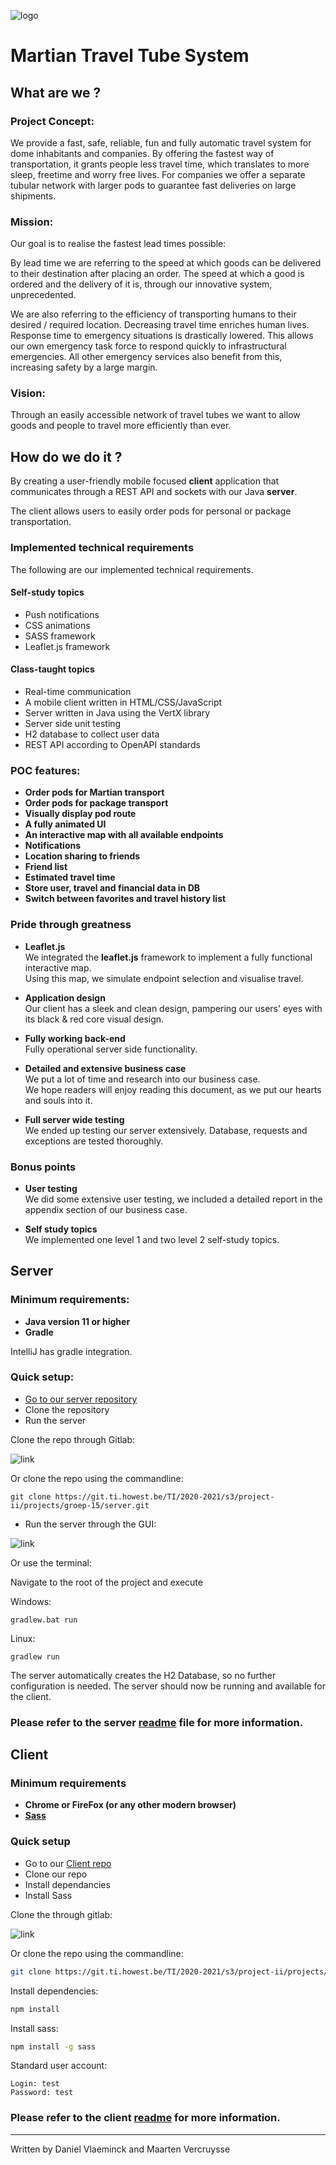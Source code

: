 ![logo](img/MTTS.png)

# Martian Travel Tube System

## What are we ?

### Project Concept:

We provide a fast, safe, reliable, fun and fully automatic travel system for dome inhabitants and companies. 
By offering the fastest way of transportation, it grants people less travel time, which translates to more sleep, freetime and worry free lives. 
For companies we offer a separate tubular network with larger pods to guarantee fast deliveries on large shipments. 

### Mission:
Our goal is to realise the fastest lead times possible:

By lead time we are referring to the speed at which goods can be delivered to their destination after placing an order. 
The speed at which a good is ordered and the delivery of it is, through our innovative system, unprecedented.

We are also referring to the efficiency of transporting humans to their desired / required location. 
Decreasing travel time enriches human lives. Response time to emergency situations is drastically lowered. 
This allows our own emergency task force to respond quickly to infrastructural emergencies. 
All other emergency services also benefit from this, increasing safety by a large margin.

### Vision:
Through an easily accessible network of travel tubes we want to 
allow goods and people to travel more efficiently than ever.

## How do we do it ?

By creating a user-friendly mobile focused **client** application that communicates through a REST API and sockets with
our Java **server**. 

The client allows users to easily order pods for personal or package transportation.
 
### Implemented technical requirements
The following are our implemented technical requirements.

#### Self-study topics

* Push notifications
* CSS animations
* SASS framework
* Leaflet.js framework

#### Class-taught topics

* Real-time communication
* A mobile client written in HTML/CSS/JavaScript
* Server written in Java using the VertX library
* Server side unit testing
* H2 database to collect user data
* REST API according to OpenAPI standards

### POC features:

* **Order pods for Martian transport**
* **Order pods for package transport**
* **Visually display pod route**
* **A fully animated UI**
* **An interactive map with all available endpoints**
* **Notifications**
* **Location sharing to friends**
* **Friend list**
* **Estimated travel time**
* **Store user, travel and financial data in DB**
* **Switch between favorites and travel history list**

### Pride through greatness

* **Leaflet.js**  
We integrated the **leaflet.js** framework to implement a fully functional interactive map.  
Using this map, we simulate endpoint selection and visualise travel.
   
* **Application design**  
Our client has a sleek and clean design, pampering our users' eyes with its black & red core visual design.

* **Fully working back-end**  
Fully operational server side functionality.

* **Detailed and extensive business case**  
We put a lot of time and research into our business case.  
We hope readers will enjoy reading this document, as we put our hearts and souls into it.   
  
* **Full server wide testing**  
We ended up testing our server extensively.
Database, requests and exceptions are tested thoroughly.

### Bonus points

* **User testing**  
We did some extensive user testing, we included a detailed report in the appendix section of our business case.

* **Self study topics**  
We implemented one level 1 and two level 2 self-study topics. 

## Server

### Minimum requirements:

* **Java version 11 or higher**
* **Gradle**

IntelliJ has gradle integration. 

 
### Quick setup:
* [Go to our server repository](https://git.ti.howest.be/TI/2020-2021/s3/project-ii/projects/groep-15/server)
* Clone the repository
* Run the server

Clone the repo through Gitlab: 

![link](img/clone%20repo.png)

Or clone the repo using the commandline:
```shell
git clone https://git.ti.howest.be/TI/2020-2021/s3/project-ii/projects/groep-15/server.git
```
* Run the server through the GUI:

![link](img/run%20server.png)

Or use the terminal:

Navigate to the root of the project and execute

Windows: 
```shell
gradlew.bat run
```
Linux:
```shell
gradlew run
```

The server automatically creates the H2 Database, so no further configuration is needed.
The server should now be running and available for the client.

### Please refer to the server [readme](https://git.ti.howest.be/TI/2020-2021/s3/project-ii/projects/groep-15/server) file for more information. 

## Client

### Minimum requirements

* **Chrome or FireFox (or any other modern browser)**
* **[Sass](https://sass-lang.com/)**

### Quick setup

* Go to our [Client repo](https://git.ti.howest.be/TI/2020-2021/s3/project-ii/projects/groep-15/client)
* Clone our repo
* Install dependancies
* Install Sass

Clone the through gitlab:

![link](img/clone%20repo.png)

Or clone the repo using the commandline:
```bash
git clone https://git.ti.howest.be/TI/2020-2021/s3/project-ii/projects/groep-15/client.git
```
Install dependencies:
```bash
npm install
```
Install sass:
```bash
npm install -g sass
```
Standard user account:
```
Login: test
Password: test
```

### Please refer to the client [readme](https://git.ti.howest.be/TI/2020-2021/s3/project-ii/projects/groep-15/client) for more information.

---

Written by Daniel Vlaeminck and Maarten Vercruysse